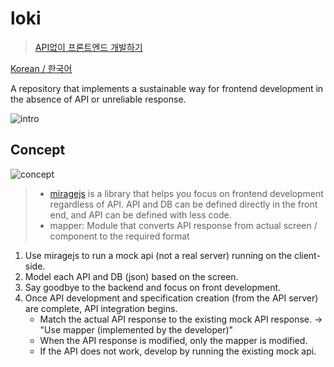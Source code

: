 # loki
> [API없이 프론트엔드 개발하기](https://medium.com/@sdong001_28201/api-%EC%97%86%EC%9D%B4-%ED%94%84%EB%A1%A0%ED%8A%B8%EC%97%94%EB%93%9C-%EA%B0%9C%EB%B0%9C%ED%95%98%EA%B8%B0-89fdabceaa19)

[Korean / 한국어](https://github.com/doong-jo/loki/blob/master/README.ko.md)

A repository that implements a sustainable way for frontend development in the absence of API or unreliable response.

![intro](https://user-images.githubusercontent.com/22005861/94770280-2eaba500-03ef-11eb-9405-69b47a1e91f1.gif)

## Concept
![concept](https://user-images.githubusercontent.com/22005861/83355302-aa420a80-a399-11ea-885f-0a475628b8b7.jpeg)

>- [miragejs](https://miragejs.com/) is a library that helps you focus on frontend development regardless of API. API and DB can be defined directly in the front end, and API can be defined with less code.
>- mapper: Module that converts API response from actual screen / component to the required format

1. Use miragejs to run a mock api (not a real server) running on the client-side.
2. Model each API and DB (json) based on the screen.
3. Say goodbye to the backend and focus on front development.
4. Once API development and specification creation (from the API server) are complete, API integration begins.
    - Match the actual API response to the existing mock API response. → "Use mapper (implemented by the developer)"
    - When the API response is modified, only the mapper is modified.
    - If the API does not work, develop by running the existing mock api.
